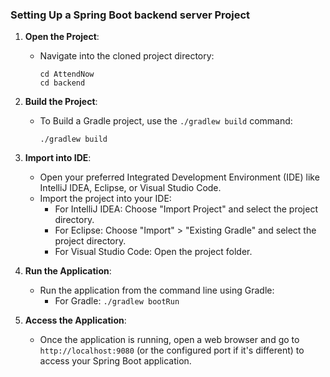### Setting Up a Spring Boot backend server Project

1. **Open the Project**:
   - Navigate into the cloned project directory:
     ```
     cd AttendNow
     cd backend
     ```

2. **Build the Project**:
   - To Build a Gradle project, use the `./gradlew build` command:
     ```
     ./gradlew build
     ```

3. **Import into IDE**:
   - Open your preferred Integrated Development Environment (IDE) like IntelliJ IDEA, Eclipse, or Visual Studio Code.
   - Import the project into your IDE:
     - For IntelliJ IDEA: Choose "Import Project" and select the project directory.
     - For Eclipse: Choose "Import" > "Existing Gradle" and select the project directory.
     - For Visual Studio Code: Open the project folder.

4. **Run the Application**:
   - Run the application from the command line using Gradle:
     - For Gradle: `./gradlew bootRun`

5. **Access the Application**:
   - Once the application is running, open a web browser and go to `http://localhost:9080` (or the configured port if it's different) to access your Spring Boot application.
